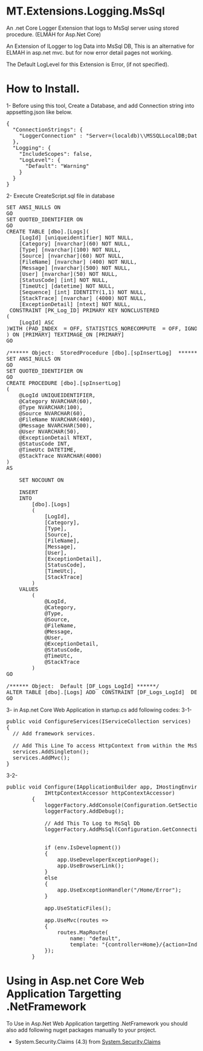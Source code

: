 # MT.Extensions.Logging.MsSql
An .net Core Logger Extension that logs to MsSql server using stored procedure. (ELMAH for Asp.Net Core)

An Extension of ILogger to log Data into MsSql DB, This is an alternative for ELMAH in asp.net mvc. but for now error detail pages not working.

The Default LogLevel for this Extension is Error, (if not specified).

# How to Install.

1- Before using this tool, Create a Database, and add Connection string into appsetting.json like below.

<pre>{
  "ConnectionStrings": {
    "LoggerConnection" : "Server=(localdb)\\MSSQLLocalDB;Database=Logs;Trusted_Connection=True;MultipleActiveResultSets=true"
  },
  "Logging": {
    "IncludeScopes": false,
    "LogLevel": {
      "Default": "Warning"
    }
  }
}</pre>

2- Execute CreateScript.sql file in database

<pre>
SET ANSI_NULLS ON
GO
SET QUOTED_IDENTIFIER ON
GO
CREATE TABLE [dbo].[Logs](
	[LogId] [uniqueidentifier] NOT NULL,
	[Category] [nvarchar](60) NOT NULL,
	[Type] [nvarchar](100) NOT NULL,
	[Source] [nvarchar](60) NOT NULL,
	[FileName] [nvarchar] (400) NOT NULL,
	[Message] [nvarchar](500) NOT NULL,
	[User] [nvarchar](50) NOT NULL,
	[StatusCode] [int] NOT NULL,
	[TimeUtc] [datetime] NOT NULL,
	[Sequence] [int] IDENTITY(1,1) NOT NULL,
	[StackTrace] [nvarchar] (4000) NOT NULL,
	[ExceptionDetail] [ntext] NOT NULL,
 CONSTRAINT [PK_Log_ID] PRIMARY KEY NONCLUSTERED 
(
	[LogId] ASC
)WITH (PAD_INDEX  = OFF, STATISTICS_NORECOMPUTE  = OFF, IGNORE_DUP_KEY = OFF, ALLOW_ROW_LOCKS  = ON, ALLOW_PAGE_LOCKS  = ON) ON [PRIMARY]
) ON [PRIMARY] TEXTIMAGE_ON [PRIMARY]
GO

/****** Object:  StoredProcedure [dbo].[spInsertLog]  ******/
SET ANSI_NULLS ON
GO
SET QUOTED_IDENTIFIER ON
GO
CREATE PROCEDURE [dbo].[spInsertLog]
(
    @LogId UNIQUEIDENTIFIER,
    @Category NVARCHAR(60),
    @Type NVARCHAR(100),
    @Source NVARCHAR(60),
	@FileName NVARCHAR(400),
    @Message NVARCHAR(500),
    @User NVARCHAR(50),
    @ExceptionDetail NTEXT,
    @StatusCode INT,
    @TimeUtc DATETIME,
	@StackTrace NVARCHAR(4000)
)
AS

    SET NOCOUNT ON

    INSERT
    INTO
        [dbo].[Logs]
        (
            [LogId],
            [Category],            
            [Type],
            [Source],
			[FileName],
            [Message],
            [User],
            [ExceptionDetail],
            [StatusCode],
            [TimeUtc],
			[StackTrace]
        )
    VALUES
        (
            @LogId,
            @Category,            
            @Type,
            @Source,
			@FileName,
            @Message,
            @User,
            @ExceptionDetail,
            @StatusCode,
            @TimeUtc,
			@StackTrace
        )
GO

/****** Object:  Default [DF_Logs_LogId] ******/
ALTER TABLE [dbo].[Logs] ADD  CONSTRAINT [DF_Logs_LogId]  DEFAULT (newid()) FOR [LogId]
GO
</pre>


3- in Asp.net Core Web Application in startup.cs add following codes:
3-1- 
<pre>
public void ConfigureServices(IServiceCollection services)
{
  // Add framework services.

  // Add This Line To access HttpContext from within the MsSqlLogger
  services.AddSingleton<IHttpContextAccessor, HttpContextAccessor>();
  services.AddMvc();
}
</pre>

3-2-
<pre>
public void Configure(IApplicationBuilder app, IHostingEnvironment env, ILoggerFactory loggerFactory,
            IHttpContextAccessor httpContextAccessor)
        {
            loggerFactory.AddConsole(Configuration.GetSection("Logging"));
            loggerFactory.AddDebug();

            // Add This To Log to MsSql Db
            loggerFactory.AddMsSql(Configuration.GetConnectionString("LoggerConnection"), httpContextAccessor);

            
            if (env.IsDevelopment())
            {
                app.UseDeveloperExceptionPage();
                app.UseBrowserLink();
            }
            else
            {
                app.UseExceptionHandler("/Home/Error");
            }

            app.UseStaticFiles();

            app.UseMvc(routes =>
            {
                routes.MapRoute(
                    name: "default",
                    template: "{controller=Home}/{action=Index}/{id?}");
            });
        }
</pre>
     
# Using in Asp.net Core Web Application Targetting .NetFramework

To Use in Asp.Net Web Application targetting .NetFramework you should also add following nuget packages manually to your project.

- System.Security.Claims (4.3) from 
<a href='https://www.nuget.org/packages/System.Security.Claims/'>System.Security.Claims</a>







